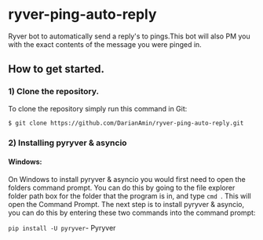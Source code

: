 # ryver-ping-auto-reply

Ryver bot to automatically send a reply's to pings.This bot will also PM you with the exact contents of the message you were pinged in.

## How to get started.
### 1) Clone the repository.
To clone the repository simply run this command in Git:
```sh
$ git clone https://github.com/DarianAmin/ryver-ping-auto-reply.git
```
### 2) Installing pyryver & asyncio

#### Windows:
On Windows to install pyryver & asyncio you would first need to open the folders command prompt. You can do this by going to the file explorer folder path box for the folder that the program is in, and type ```cmd ```. This will open the Command Prompt. The next step is to install pyryver & asyncio, you can do this by entering these two commands into the command prompt: 

```pip install -U pyryver```- Pyryver

